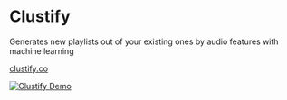 # Clustify

Generates new playlists out of your existing ones by audio features with machine learning 

[clustify.co](https://clustify.co)

[![Clustify Demo](http://img.youtube.com/vi/ox-05-eQTjQ/0.jpg)](http://www.youtube.com/watch?v=ox-05-eQTjQ)
